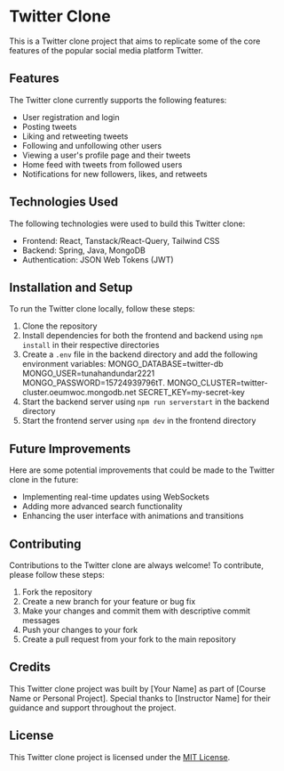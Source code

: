 # Twitter Clone

This is a Twitter clone project that aims to replicate some of the core features of the popular social media platform Twitter.

## Features

The Twitter clone currently supports the following features:

- User registration and login
- Posting tweets
- Liking and retweeting tweets
- Following and unfollowing other users
- Viewing a user's profile page and their tweets
- Home feed with tweets from followed users
- Notifications for new followers, likes, and retweets

## Technologies Used

The following technologies were used to build this Twitter clone:

- Frontend: React, Tanstack/React-Query, Tailwind CSS
- Backend: Spring, Java, MongoDB
- Authentication: JSON Web Tokens (JWT)

## Installation and Setup

To run the Twitter clone locally, follow these steps:

1. Clone the repository
2. Install dependencies for both the frontend and backend using `npm install` in their respective directories
3. Create a `.env` file in the backend directory and add the following environment variables:
    MONGO_DATABASE=twitter-db
    MONGO_USER=tunahandundar2221
    MONGO_PASSWORD=15724939796tT.
    MONGO_CLUSTER=twitter-cluster.oeumwoc.mongodb.net
    SECRET_KEY=my-secret-key
5. Start the backend server using `npm run serverstart` in the backend directory
6. Start the frontend server using `npm dev` in the frontend directory

## Future Improvements

Here are some potential improvements that could be made to the Twitter clone in the future:

- Implementing real-time updates using WebSockets
- Adding more advanced search functionality
- Enhancing the user interface with animations and transitions

## Contributing

Contributions to the Twitter clone are always welcome! To contribute, please follow these steps:

1. Fork the repository
2. Create a new branch for your feature or bug fix
3. Make your changes and commit them with descriptive commit messages
4. Push your changes to your fork
5. Create a pull request from your fork to the main repository

## Credits

This Twitter clone project was built by [Your Name] as part of [Course Name or Personal Project]. Special thanks to [Instructor Name] for their guidance and support throughout the project.

## License

This Twitter clone project is licensed under the [MIT License](LICENSE).


